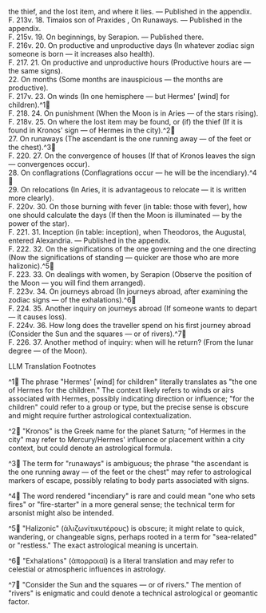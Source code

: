 the thief, and the lost item, and where it lies. — Published in the appendix.  
F. 213v. 18. Timaios son of Praxides <sic>, On Runaways. — Published in the appendix.  
F. 215v. 19. On beginnings, by Serapion. — Published there.  
F. 216v. 20. On productive and unproductive days (In whatever zodiac sign someone is born — it increases also health).  
F. 217. 21. On productive and unproductive hours (Productive hours are — the same signs).  
22. On months (Some months are inauspicious — the months are productive).  
F. 217v. 23. On winds (In one hemisphere — but Hermes' [wind] for children).^1🤖  
F. 218. 24. On punishment (When the Moon is in Aries — of the stars rising).  
F. 218v. 25. On where the lost item may be found, or (if) the thief (If it is found in Kronos' sign — of Hermes in the city).^2🤖  
27. On runaways (The ascendant is the one running away — of the feet or the chest).^3🤖  
F. 220. 27. On the convergence of houses (If that of Kronos leaves the sign — convergences occur).  
28. On conflagrations (Conflagrations occur — he will be the incendiary).^4🤖  
29. On relocations (In Aries, it is advantageous to relocate — it is written more clearly).  
F. 220v. 30. On those burning with fever <sic> (in table: those with fever), how one should calculate the days (If then the Moon is illuminated — by the power of the star).  
F. 221. 31. Inception (in table: inception), when Theodoros, the Augustal, entered Alexandria. — Published in the appendix.  
F. 222. 32. On the significations of the one governing and the one directing (Now the significations of standing — quicker are those who are more halizonic).^5🤖  
F. 223. 33. On dealings with women, by Serapion (Observe the position of the Moon — you will find them arranged).  
F. 223v. 34. On journeys abroad (In journeys abroad, after examining the zodiac signs — of the exhalations).^6🤖  
F. 224. 35. Another inquiry on journeys abroad (If someone wants to depart — it causes loss).  
F. 224v. 36. How long does the traveller spend on his first journey abroad (Consider the Sun and the squares — or of rivers).^7🤖  
F. 226. 37. Another method of inquiry: when will he return? (From the lunar degree — of the Moon).


LLM Translation Footnotes

^1🤖 The phrase "Hermes' [wind] for children" literally translates as "the one of Hermes for the children." The context likely refers to winds or airs associated with Hermes, possibly indicating direction or influence; "for the children" could refer to a group or type, but the precise sense is obscure and might require further astrological contextualization.

^2🤖 "Kronos" is the Greek name for the planet Saturn; "of Hermes in the city" may refer to Mercury/Hermes' influence or placement within a city context, but could denote an astrological formula.

^3🤖 The term for "runaways" is ambiguous; the phrase "the ascendant is the one running away — of the feet or the chest" may refer to astrological markers of escape, possibly relating to body parts associated with signs.

^4🤖 The word rendered "incendiary" is rare and could mean "one who sets fires" or "fire-starter" in a more general sense; the technical term for arsonist might also be intended.

^5🤖 "Halizonic" (ἁλιζωνίτικυτέρους) is obscure; it might relate to quick, wandering, or changeable signs, perhaps rooted in a term for "sea-related" or "restless." The exact astrological meaning is uncertain.

^6🤖 "Exhalations" (ἀπορροιαί) is a literal translation and may refer to celestial or atmospheric influences in astrology.

^7🤖 "Consider the Sun and the squares — or of rivers." The mention of "rivers" is enigmatic and could denote a technical astrological or geomantic factor.